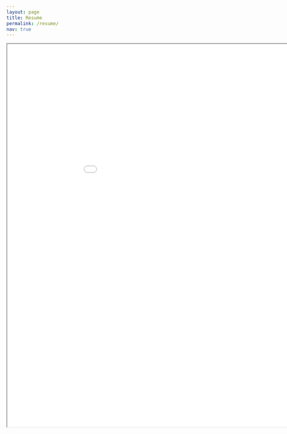 ```yaml
---
layout: page
title: Resume
permalink: /resume/
nav: true
---
```



<div class="content">
  <iframe  height="1000px" width="1000px" src="../assets/pdf/Hitesh%20Narayana.pdf"></iframe>
</div>

